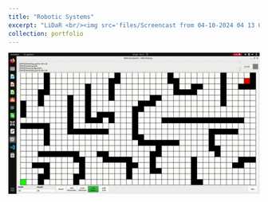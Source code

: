 ```yaml
---
title: "Robotic Systems"
excerpt: "LiDaR <br/><img src='files/Screencast from 04-10-2024 04 13 03 PM.gif'>"
collection: portfolio
---
```


<img src='files/Screencast from 04-10-2024 04 13 03 PM.gif'>
